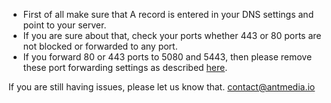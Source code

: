 * First of all make sure that A record is entered in your DNS settings and point to your server.
* If you are sure about that, check your ports whether 443 or 80 ports are not blocked or forwarded to any port. 
* If you forward 80 or 443 ports to 5080 and 5443, then please remove these port forwarding settings as described [here](dfgdfg).

If you are still having issues, please let us know that. [contact@antmedia.io](mailto:contact@antmedia.io) 
